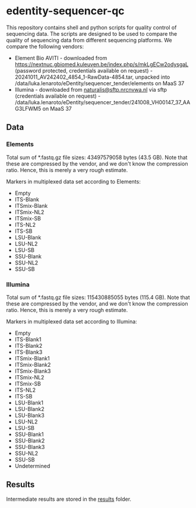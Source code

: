# edentity-sequencer-qc

This repository contains shell and python scripts for quality control of sequencing data. The scripts are designed to 
be used to compare the quality of sequencing data from different sequencing platforms. We compare the following vendors:

- Element Bio AVITI - downloaded from https://nextnuc.gbiomed.kuleuven.be/index.php/s/mkLgECw2odysgaL (password
  protected, credentials available on request) - 20241011_AV242402_4854_1-RawData-4854.tar, unpacked into 
  /data/luka.lenaroto/eDentity/sequencer_tender/elements on MaaS 37
- Illumina - downloaded from naturalis@sftp.nrcnvwa.nl via sftp (credentials available on request) - 
  /data/luka.lenaroto/eDentity/sequencer_tender/241008_VH00147_37_AAG3LFWM5 on MaaS 37

## Data

### Elements

Total sum of *.fastq.gz file sizes: 43497579058 bytes (43.5 GB). Note that these are compressed by the
vendor, and we don't know the compression ratio. Hence, this is merely a very rough estimate.

Markers in multiplexed data set according to Elements:

- Empty
- ITS-Blank
- ITSmix-Blank
- ITSmix-NL2
- ITSmix-SB
- ITS-NL2
- ITS-SB
- LSU-Blank
- LSU-NL2
- LSU-SB
- SSU-Blank
- SSU-NL2
- SSU-SB

### Illumina

Total sum of *.fastq.gz file sizes: 115430885055 bytes (115.4 GB). Note that these are compressed by the
vendor, and we don't know the compression ratio. Hence, this is merely a very rough estimate.

Markers in multiplexed data set according to Illumina:

- Empty
- ITS-Blank1
- ITS-Blank2
- ITS-Blank3
- ITSmix-Blank1
- ITSmix-Blank2
- ITSmix-Blank3
- ITSmix-NL2
- ITSmix-SB
- ITS-NL2
- ITS-SB
- LSU-Blank1
- LSU-Blank2
- LSU-Blank3
- LSU-NL2
- LSU-SB
- SSU-Blank1
- SSU-Blank2
- SSU-Blank3
- SSU-NL2
- SSU-SB
- Undetermined

## Results

Intermediate results are stored in the [results](results) folder.